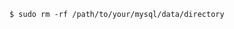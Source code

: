 <!-- layout:code post: database-backups_note -->

```
$ sudo rm -rf /path/to/your/mysql/data/directory
```
